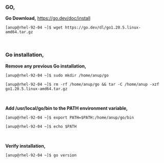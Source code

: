 ### GO,

**Go Download,** https://go.dev/doc/install

`[anup@rhel-92-04 ~]$ wget https://go.dev/dl/go1.20.5.linux-amd64.tar.gz`

<br>

### Go installation,

**Remove any previous Go installation,**

`[anup@rhel-92-04 ~]$ sudo mkdir /home/anup/go`

`[anup@rhel-92-04 ~]$ rm -rf /home/anup/go && tar -C /home/anup -xzf go1.20.5.linux-amd64.tar.gz`

<br>

**Add /usr/local/go/bin to the PATH environment variable,**

`[anup@rhel-92-04 ~]$ export PATH=$PATH:/home/anup/go/bin`

`[anup@rhel-92-04 ~]$ echo $PATH`

<br>

**Verify installation,**

`[anup@rhel-92-04 ~]$ go version`

<br>
